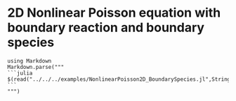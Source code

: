 # 2D Nonlinear Poisson equation with boundary reaction and boundary species
````@eval
using Markdown
Markdown.parse("""
```julia
$(read("../../../examples/NonlinearPoisson2D_BoundarySpecies.jl",String))
```
""")
````

